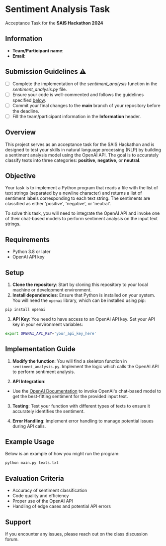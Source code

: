 # Sentiment Analysis Task
Acceptance Task for the **SAIS Hackathon 2024**

## Information
- **Team/Participant name**:
- **Email**:

## Submission Guidelines ⚠️
- [ ] Complete the implementation of the _sentiment_analysis_ function in the 
_sentiment_analysis.py_ file.
- [ ] Ensure your code is well-commented and follows the guidelines specified [below](#implementation-guide).
- [ ] Commit your final changes to the **main** branch of your repository before the deadline.
- [ ] Fill the team/participant information in the **Information** header. 

## Overview
This project serves as an acceptance task for the SAIS Hackathon and is 
designed to test your skills in natural language processing (NLP) by 
building a sentiment analysis model using the OpenAI API. The goal is 
to accurately classify texts into three categories: **positive**, 
**negative**, or **neutral**.

## Objective
Your task is to implement a Python program that reads a file with the list 
of text strings (separated by a newline character) and returns a list of 
sentiment labels corresponding to each text string. The sentiments are 
classified as either 'positive', 'negative', or 'neutral'.

To solve this task, you will need to integrate the OpenAI API 
and invoke one of their chat-based models to perform sentiment analysis on 
the input text strings.

## Requirements
- Python 3.8 or later
- OpenAI API key

## Setup
1. **Clone the repository**: Start by cloning this repository to your local machine or development environment.
2. **Install dependencies**: Ensure that Python is installed on your system. You will need the `openai` library, which can be installed using pip:
```bash
pip install openai
```
3. **API Key**: You need to have access to an OpenAI API key. Set your API key in your environment variables:
```bash
export OPENAI_API_KEY='your_api_key_here'
```

## Implementation Guide
1. **Modify the function**: You will find a skeleton function in `sentiment_analysis.py`. Implement 
the logic which calls the OpenAI API to perform sentiment analysis.

2. **API Integration**:
- Use the 
[OpenAI Documentation](https://platform.openai.com/docs/introduction) to 
invoke OpenAI's chat-based model to get the best-fitting sentiment for the provided 
input text.

3. **Testing**: Test your function with different types of texts to ensure it accurately identifies the sentiment.

4. **Error Handling**: Implement error handling to manage potential issues during API calls.

## Example Usage
Below is an example of how you might run the program:
```bash
python main.py texts.txt
```

## Evaluation Criteria
- Accuracy of sentiment classification
- Code quality and efficiency
- Proper use of the OpenAI API
- Handling of edge cases and potential API errors

## Support
If you encounter any issues, please reach out on the class discussion forum.
